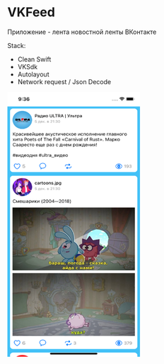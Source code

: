 # VKFeed
Приложение - лента новостной ленты ВКонтакте

Stack:
- Clean Swift
- VKSdk
- Autolayout
- Network request / Json Decode

<img src="https://github.com/zappGit/VKFeed/blob/main/VKFeed.png" width="300" height="600">


